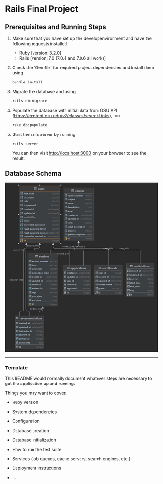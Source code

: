 # Rails Final Project

## Prerequisites and Running Steps

1. Make sure that you have set up the developenvironment and have the following requests installed
    - Ruby [version: 3.2.0]
    - Rails [version: 7.0 (7.0.4 and 7.0.6 all work)]

2. Check the 'Gemfile' for required project dependencies and install them using

    ```bash
    bundle install
    ```

3. Migrate the database and using

    ```bash
    rails db:migrate
    ```

4. Populate the database with initial data from OSU API (https://content.osu.edu/v2/classes/searchLinks), run
    
    ```bash
    rake db:populate
    ```

5. Start the rails server by running

    ```bash
    rails server
    ```
    You can then visit [http://localhost:3000](http://localhost:3000) on your browser to see the result.

## Database Schema

![Database Schema](/media/schema.png)


------
### Template

This README would normally document whatever steps are necessary to get the
application up and running.

Things you may want to cover:

* Ruby version

* System dependencies

* Configuration

* Database creation

* Database initialization

* How to run the test suite

* Services (job queues, cache servers, search engines, etc.)

* Deployment instructions

* ...